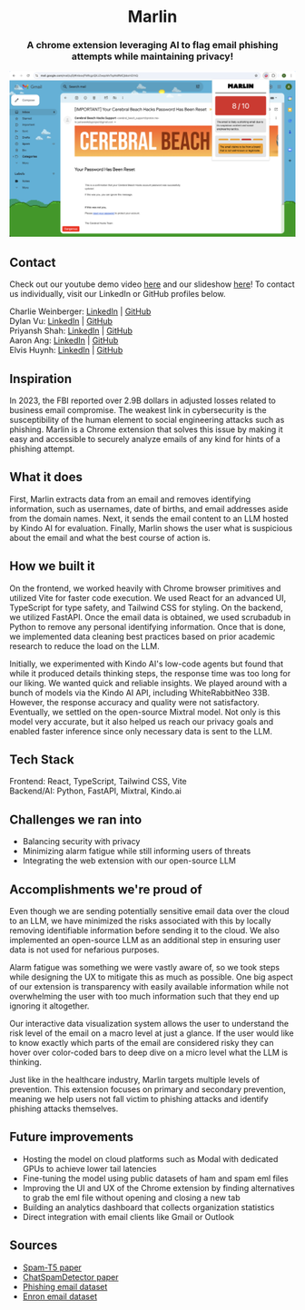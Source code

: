 <h1 align="center">Marlin</h1>

<h3 align="center">A chrome extension leveraging AI to flag email phishing attempts while maintaining privacy!</h3>

<img src="./frontend/public/PopupScreenshot.png" />

## Contact

Check out our youtube demo video [here](https://www.youtube.com/watch?v=OsU3BGO6kYo) and our slideshow [here](https://pitch.com/v/marlin-66k8zp)! To contact us individually, visit our LinkedIn or GitHub profiles below.

Charlie Weinberger: [LinkedIn](https://www.linkedin.com/in/charlie-weinberger/) | [GitHub](https://github.com/charlieweinberger)
<br />
Dylan Vu: [LinkedIn](https://www.linkedin.com/in/dylanvu9/) | [GitHub](https://github.com/dylanvu)
<br />
Priyansh Shah: [LinkedIn](https://www.linkedin.com/in/priyansh-shah-569b3b224/) | [GitHub](https://github.com/Priyansh4444)
<br />
Aaron Ang: [LinkedIn](https://www.linkedin.com/in/aaron-ayd/) | [GitHub](https://github.com/aaron-ang)
<br />
Elvis Huynh: [LinkedIn](https://www.linkedin.com/in/elvis-huynh-b40746203/) | [GitHub](https://github.com/elvishuynh)
<br />

## Inspiration

In 2023, the FBI reported over 2.9B dollars in adjusted losses related to business email compromise. The weakest link in cybersecurity is the susceptibility of the human element to social engineering attacks such as phishing. Marlin is a Chrome extension that solves this issue by making it easy and accessible to securely analyze emails of any kind for hints of a phishing attempt.

## What it does

First, Marlin extracts data from an email and removes identifying information, such as usernames, date of births, and email addresses aside from the domain names. Next, it sends the email content to an LLM hosted by Kindo AI for evaluation. Finally, Marlin shows the user what is suspicious about the email and what the best course of action is.

## How we built it

On the frontend, we worked heavily with Chrome browser primitives and utilized Vite for faster code execution. We used React for an advanced UI, TypeScript for type safety, and Tailwind CSS for styling. On the backend, we utilized FastAPI. Once the email data is obtained, we used scrubadub in Python to remove any personal identifying information. Once that is done, we implemented data cleaning best practices based on prior academic research to reduce the load on the LLM.

Initially, we experimented with Kindo AI's low-code agents but found that while it produced details thinking steps, the response time was too long for our liking. We wanted quick and reliable insights. We played around with a bunch of models via the Kindo AI API, including WhiteRabbitNeo 33B. However, the response accuracy and quality were not satisfactory. Eventually, we settled on the open-source Mixtral model. Not only is this model very accurate, but it also helped us reach our privacy goals and enabled faster inference since only necessary data is sent to the LLM.

## Tech Stack

Frontend: React, TypeScript, Tailwind CSS, Vite
<br />
Backend/AI: Python, FastAPI, Mixtral, Kindo.ai

## Challenges we ran into

- Balancing security with privacy
- Minimizing alarm fatigue while still informing users of threats
- Integrating the web extension with our open-source LLM

## Accomplishments we're proud of

Even though we are sending potentially sensitive email data over the cloud to an LLM, we have minimized the risks associated with this by locally removing identifiable information before sending it to the cloud. We also implemented an open-source LLM as an additional step in ensuring user data is not used for nefarious purposes.

Alarm fatigue was something we were vastly aware of, so we took steps while designing the UX to mitigate this as much as possible. One big aspect of our extension is transparency with easily available information while not overwhelming the user with too much information such that they end up ignoring it altogether.

Our interactive data visualization system allows the user to understand the risk level of the email on a macro level at just a glance. If the user would like to know exactly which parts of the email are considered risky they can hover over color-coded bars to deep dive on a micro level what the LLM is thinking.

Just like in the healthcare industry, Marlin targets multiple levels of prevention. This extension focuses on primary and secondary prevention, meaning we help users not fall victim to phishing attacks and identify phishing attacks themselves.

## Future improvements

- Hosting the model on cloud platforms such as Modal with dedicated GPUs to achieve lower tail latencies
- Fine-tuning the model using public datasets of ham and spam eml files
- Improving the UI and UX of the Chrome extension by finding alternatives to grab the eml file without opening and closing a new tab
- Building an analytics dashboard that collects organization statistics
- Direct integration with email clients like Gmail or Outlook

## Sources

- [Spam-T5 paper](https://arxiv.org/pdf/2304.01238)
- [ChatSpamDetector paper](https://arxiv.org/pdf/2402.18093)
- [Phishing email dataset](https://github.com/rf-peixoto/phishing_pot/)
- [Enron email dataset](https://www.cs.cmu.edu/~enron/)
